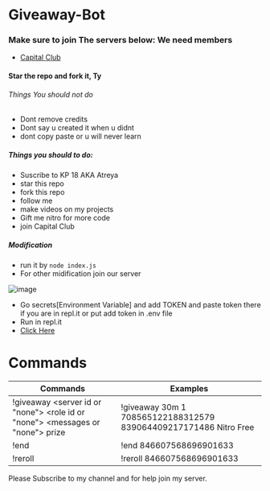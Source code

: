 # Giveaway-Bot

  
  ### Make sure to join The servers below: We need members 
- [Capital Club](https://discord.gg/gU7XAxTpX5)

#### Star the repo and fork it, Ty
###### Things You should not do
- Dont remove credits
- Dont say u created it when u didnt
- dont copy paste or u will never learn
##### Things you should to do:
- Suscribe to  KP 18 AKA Atreya
- star this repo
- fork this repo
- follow me
- make videos on my projects
- Gift me nitro for more code
- join Capital Club


##### Modification 
- run it by `node index.js` 
- For other midification join our server

![image](https://user-images.githubusercontent.com/74746579/119320781-a8084880-bc9b-11eb-9f34-aa8351183424.png)
- Go secrets[Environment Variable] and add TOKEN and paste token there if you are in repl.it or put  add token in .env file
- Run in repl.it
- [Click Here](https://replit.com/@GamingDiwas/GiveawayReq-Bot#README.md)



# Commands
| Commands  | Examples |
| ------------- | ------------- |
| !giveaway <time> <winners> <server id or "none"> <role id or "none"> <messages or "none"> prize  | !giveaway 30m 1 708565122188312579 839064409217171486 Nitro Free  |
| !end <messageID>  | !end 846607568696901633  |
| !reroll <messageID>  | !reroll 846607568696901633  |


Please Subscribe to my channel and for help join my server.
